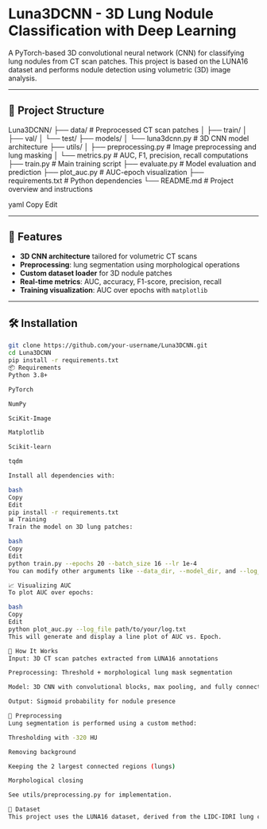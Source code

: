 # Luna3DCNN - 3D Lung Nodule Classification with Deep Learning

A PyTorch-based 3D convolutional neural network (CNN) for classifying lung nodules from CT scan patches. This project is based on the LUNA16 dataset and performs nodule detection using volumetric (3D) image analysis.

---

## 📁 Project Structure

Luna3DCNN/
├── data/ # Preprocessed CT scan patches
│ ├── train/
│ ├── val/
│ └── test/
├── models/
│ └── luna3dcnn.py # 3D CNN model architecture
├── utils/
│ ├── preprocessing.py # Image preprocessing and lung masking
│ └── metrics.py # AUC, F1, precision, recall computations
├── train.py # Main training script
├── evaluate.py # Model evaluation and prediction
├── plot_auc.py # AUC-epoch visualization
├── requirements.txt # Python dependencies
└── README.md # Project overview and instructions

yaml
Copy
Edit

---

## 🚀 Features

- **3D CNN architecture** tailored for volumetric CT scans
- **Preprocessing**: lung segmentation using morphological operations
- **Custom dataset loader** for 3D nodule patches
- **Real-time metrics**: AUC, accuracy, F1-score, precision, recall
- **Training visualization**: AUC over epochs with `matplotlib`

---

## 🛠️ Installation

```bash
git clone https://github.com/your-username/Luna3DCNN.git
cd Luna3DCNN
pip install -r requirements.txt
📦 Requirements
Python 3.8+

PyTorch

NumPy

SciKit-Image

Matplotlib

Scikit-learn

tqdm

Install all dependencies with:

bash
Copy
Edit
pip install -r requirements.txt
📊 Training
Train the model on 3D lung patches:

bash
Copy
Edit
python train.py --epochs 20 --batch_size 16 --lr 1e-4
You can modify other arguments like --data_dir, --model_dir, and --log_interval.

📈 Visualizing AUC
To plot AUC over epochs:

bash
Copy
Edit
python plot_auc.py --log_file path/to/your/log.txt
This will generate and display a line plot of AUC vs. Epoch.

🧠 How It Works
Input: 3D CT scan patches extracted from LUNA16 annotations

Preprocessing: Threshold + morphological lung mask segmentation

Model: 3D CNN with convolutional blocks, max pooling, and fully connected layers

Output: Sigmoid probability for nodule presence

📂 Preprocessing
Lung segmentation is performed using a custom method:

Thresholding with -320 HU

Removing background

Keeping the 2 largest connected regions (lungs)

Morphological closing

See utils/preprocessing.py for implementation.

📌 Dataset
This project uses the LUNA16 dataset, derived from the LIDC-IDRI lung cancer screening dataset.
